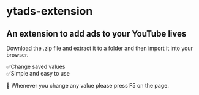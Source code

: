 # ytads-extension
An extension to add ads to your YouTube lives
---
Download the .zip file and extract it to a folder and then import it into your browser.

✅Change saved values</br>
✅Simple and easy to use

🤔 Whenever you change any value please press F5 on the page.
